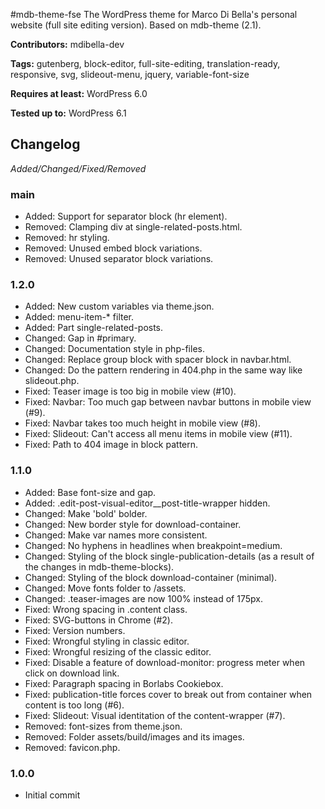 #mdb-theme-fse
The WordPress theme for Marco Di Bella's personal website (full site editing version). Based on mdb-theme (2.1).

__Contributors:__ mdibella-dev

__Tags:__ gutenberg, block-editor, full-site-editing, translation-ready, responsive, svg, slideout-menu, jquery, variable-font-size

__Requires at least:__ WordPress 6.0

__Tested up to:__ WordPress 6.1

## Changelog
*Added/Changed/Fixed/Removed*


### main
* Added: Support for separator block (hr element).
* Removed: Clamping div at single-related-posts.html.
* Removed: hr styling.
* Removed: Unused embed block variations.
* Removed: Unused separator block variations.


### 1.2.0
* Added: New custom variables via theme.json.
* Added: menu-item-* filter.
* Added: Part single-related-posts.
* Changed: Gap in #primary.
* Changed: Documentation style in php-files.
* Changed: Replace group block with spacer block in navbar.html.
* Changed: Do the pattern rendering in 404.php in the same way like slideout.php.
* Fixed: Teaser image is too big in mobile view (#10).
* Fixed: Navbar: Too much gap between navbar buttons in mobile view (#9).
* Fixed: Navbar takes too much height in mobile view (#8).
* Fixed: Slideout: Can't access all menu items in mobile view (#11).
* Fixed: Path to 404 image in block pattern.


### 1.1.0
* Added: Base font-size and gap.
* Added: .edit-post-visual-editor__post-title-wrapper hidden.
* Changed: Make 'bold' bolder.
* Changed: New border style for download-container.
* Changed: Make var names more consistent.
* Changed: No hyphens in headlines when breakpoint=medium.
* Changed: Styling of the block single-publication-details (as a result of the changes in mdb-theme-blocks).
* Changed: Styling of the block download-container (minimal).
* Changed: Move fonts folder to /assets.
* Changed: .teaser-images are now 100% instead of 175px.
* Fixed: Wrong spacing in .content class.
* Fixed: SVG-buttons in Chrome (#2).
* Fixed: Version numbers.
* Fixed: Wrongful styling in classic editor.
* Fixed: Wrongful resizing of the classic editor.
* Fixed: Disable a feature of download-monitor: progress meter when click on download link.
* Fixed: Paragraph spacing in Borlabs Cookiebox.
* Fixed: publication-title forces cover to break out from container when content is too long (#6).
* Fixed: Slideout: Visual identitation of the content-wrapper (#7).
* Removed: font-sizes from theme.json.
* Removed: Folder assets/build/images and its images.
* Removed: favicon.php.


### 1.0.0
* Initial commit
